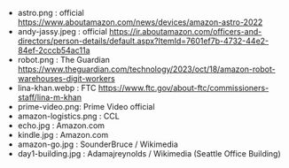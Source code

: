- astro.png : official https://www.aboutamazon.com/news/devices/amazon-astro-2022
- andy-jassy.jpeg : official https://ir.aboutamazon.com/officers-and-directors/person-details/default.aspx?ItemId=7601ef7b-4732-44e2-84ef-2cccb54ac11a
- robot.png : The Guardian https://www.theguardian.com/technology/2023/oct/18/amazon-robot-warehouses-digit-workers
- lina-khan.webp : FTC https://www.ftc.gov/about-ftc/commissioners-staff/lina-m-khan
- prime-video.png: Prime Video official
- amazon-logistics.png : CCL
- echo.jpg : Amazon.com
- kindle.jpg : Amazon.com
- amazon-go.jpg : SounderBruce / Wikimedia
- day1-building.jpg : Adamajreynolds / Wikimedia (Seattle Office Building)
